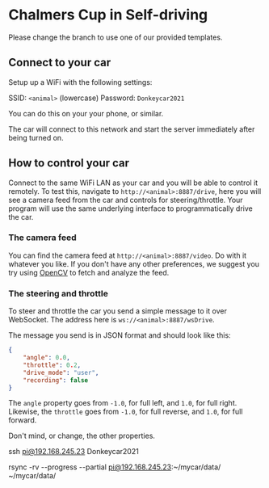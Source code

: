 # Chalmers Cup in Self-driving

Please change the branch to use one of our provided templates.

## Connect to your car

Setup up a WiFi with the following settings:

SSID: `<animal>` (lowercase)
Password: `Donkeycar2021`

You can do this on your your phone, or similar.

The car will connect to this network and start the server immediately after
being turned on.

## How to control your car

Connect to the same WiFi LAN as your car and you will be able to control it
remotely. To test this, navigate to `http://<animal>:8887/drive`,
here you will see a camera feed from the car and controls for steering/throttle.
Your program will use the same underlying interface to programmatically drive
the car.

### The camera feed

You can find the camera feed at `http://<animal>:8887/video`. Do with
it whatever you like. If you don't have any other preferences, we suggest you
try using [OpenCV](https://opencv.org/) to fetch and analyze the feed.

### The steering and throttle

To steer and throttle the car you send a simple message to it over WebSocket.
The address here is `ws://<animal>:8887/wsDrive`.

The message you send is in JSON format and should look like this:

```json
{
	"angle": 0.0,
	"throttle": 0.2,
	"drive_mode": "user",
	"recording": false
}
```

The `angle` property goes from `-1.0`, for full left, and `1.0`, for full right.
Likewise, the `throttle` goes from `-1.0`, for full reverse, and `1.0`, for full
forward.

Don't mind, or change, the other properties.


ssh pi@192.168.245.23
Donkeycar2021

rsync -rv --progress --partial pi@192.168.245.23:~/mycar/data/  ~/mycar/data/

